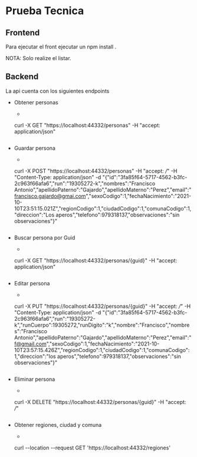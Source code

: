# Prueba Tecnica

## Frontend

Para ejecutar el front ejecutar un npm install .

NOTA: Solo realize el listar.


## Backend

La api cuenta con los siguientes endpoints 

* Obtener personas
  * ``` 
  curl -X GET "https://localhost:44332/personas" -H  "accept: application/json"
  ```
* Guardar persona
  * ``` 
  curl -X POST "https://localhost:44332/personas" -H  "accept: */*" -H  "Content-Type: application/json" -d "{\"id\":\"3fa85f64-5717-4562-b3fc-2c963f66afa6\",\"run\":\"19305272-k\",\"nombres\":\"Francisco Antonio\",\"apellidoPaterno\":\"Gajardo\",\"apellidoMaterno\":\"Perez\",\"email\":\"francisco.gajardo@gmai.com\",\"sexoCodigo\":1,\"fechaNacimiento\":\"2021-10-10T23:51:15.021Z\",\"regionCodigo\":1,\"ciudadCodigo\":1,\"comunaCodigo\":1,\"direccion\":\"Los aperos\",\"telefono\":979318137,\"observaciones\":\"sin observaciones\"}"
  ```
* Buscar persona por Guid
  * ``` 
  curl -X GET "https://localhost:44332/personas/{guid}" -H  "accept: application/json" 
  ```
* Editar persona 
  * ``` 
  curl -X PUT "https://localhost:44332/personas/{guid}" -H  "accept: */*" -H  "Content-Type: application/json" -d "{\"id\":\"3fa85f64-5717-4562-b3fc-2c963f66afa6\",\"run\":\"19305272-k\",\"runCuerpo\":19305272,\"runDigito\":\"k\",\"nombre\":\"Francisco\",\"nombres\":\"Francisco Antonio\",\"apellidoPaterno\":\"Gajardo\",\"apellidoMaterno\":\"Perez\",\"email\":\"f@gmail.com\",\"sexoCodigo\":1,\"fechaNacimiento\":\"2021-10-10T23:57:15.426Z\",\"regionCodigo\":1,\"ciudadCodigo\":1,\"comunaCodigo\":1,\"direccion\":\"los aperos\",\"telefono\":979318137,\"observaciones\":\"sin observaciones\"}" 
  ```
* Eliminar persona
  * ``` 
  curl -X DELETE "https://localhost:44332/personas/{guid}" -H  "accept: */*" 
  ```
* Obtener regiones, ciudad y comuna
  * ``` 
  curl --location --request GET 'https://localhost:44332/regiones' 
  ``` 


